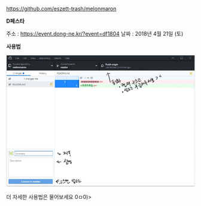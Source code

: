 ﻿https://github.com/eszett-trash/melonmaron

**D페스타**

주소 : <https://event.dong-ne.kr/?event=df1804>
날짜 : 2018년 4월 21일 (토)

**사용법**

<img src = "https://github.com/eszett-trash/melonmaron/blob/master/etc/img.JPG?raw=true">

더 자세한 사용법은 물어보세요 0ㅁ0)>
